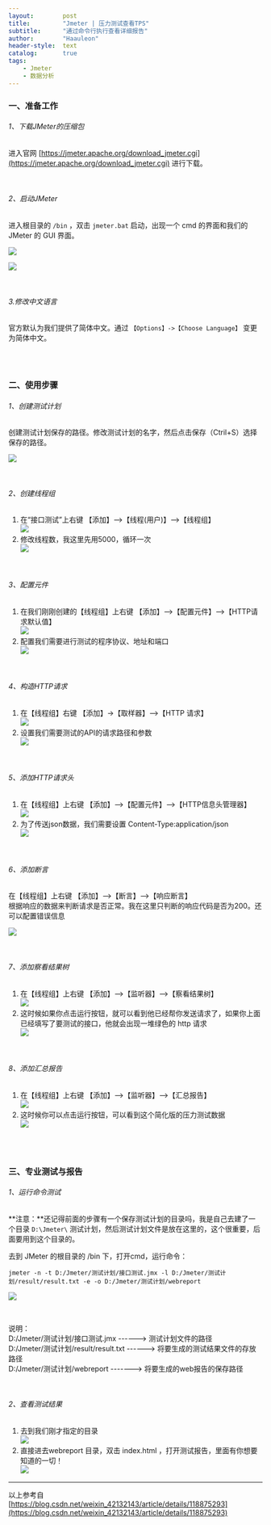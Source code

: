```yaml
---
layout:        post
title:         "Jmeter | 压力测试查看TPS"
subtitle:      "通过命令行执行查看详细报告"
author:        "Haauleon"
header-style:  text
catalog:       true
tags:
    - Jmeter
    - 数据分析
---
```


### 一、准备工作
###### 1、下载JMeter的压缩包
进入官网 [https://jmeter.apache.org/download_jmeter.cgi](https://jmeter.apache.org/download_jmeter.cgi) 进行下载。    

<br>

###### 2、启动JMeter
进入根目录的 `/bin` ，双击 `jmeter.bat` 启动，出现一个 cmd 的界面和我们的 JMeter 的 GUI 界面。      

![](\img\in-post\post-jmeter\2022-07-22-jmeter-tps-1.png)     

![](\img\in-post\post-jmeter\2022-07-22-jmeter-tps-2.png) 

<br>

###### 3.修改中文语言
官方默认为我们提供了简体中文。通过 `【Options】->【Choose Language】` 变更为简体中文。     

<br>
<br>

### 二、使用步骤
###### 1、创建测试计划
创建测试计划保存的路径。修改测试计划的名字，然后点击保存（Ctril+S）选择保存的路径。        

![](\img\in-post\post-jmeter\2022-07-22-jmeter-tps-3.png)      

<br>

###### 2、创建线程组
1. 在“接口测试”上右键 【添加】–>【线程(用户)】–>【线程组】      
    ![](\img\in-post\post-jmeter\2022-07-22-jmeter-tps-4.png)      
2. 修改线程数，我这里先用5000，循环一次     
    ![](\img\in-post\post-jmeter\2022-07-22-jmeter-tps-5.jpeg) 

<br>

###### 3、配置元件
1. 在我们刚刚创建的【线程组】上右键 【添加】–>【配置元件】–>【HTTP请求默认值】       
    ![](\img\in-post\post-jmeter\2022-07-22-jmeter-tps-6.png) 
2. 配置我们需要进行测试的程序协议、地址和端口     
    ![](\img\in-post\post-jmeter\2022-07-22-jmeter-tps-7.png) 

<br>

###### 4、构造HTTP请求
1. 在【线程组】右键 【添加】->【取样器】–>【HTTP 请求】       
    ![](\img\in-post\post-jmeter\2022-07-22-jmeter-tps-8.jpeg) 
2. 设置我们需要测试的API的请求路径和参数     
    ![](\img\in-post\post-jmeter\2022-07-22-jmeter-tps-9.png) 

<br>

###### 5、添加HTTP请求头
1. 在【线程组】上右键 【添加】–>【配置元件】–>【HTTP信息头管理器】     
    ![](\img\in-post\post-jmeter\2022-07-22-jmeter-tps-10.png)
2. 为了传送json数据，我们需要设置 Content-Type:application/json       
    ![](\img\in-post\post-jmeter\2022-07-22-jmeter-tps-11.png)

<br>

###### 6、添加断言
在【线程组】上右键 【添加】–>【断言】–>【响应断言】          
根据响应的数据来判断请求是否正常。我在这里只判断的响应代码是否为200。还可以配置错误信息     

![](\img\in-post\post-jmeter\2022-07-22-jmeter-tps-12.png)

<br>

###### 7、添加察看结果树
1. 在【线程组】上右键 【添加】–>【监听器】–>【察看结果树】      
    ![](\img\in-post\post-jmeter\2022-07-22-jmeter-tps-13.jpeg)
2. 这时候如果你点击运行按钮，就可以看到他已经帮你发送请求了，如果你上面已经填写了要测试的接口，他就会出现一堆绿色的 http 请求          
    ![](\img\in-post\post-jmeter\2022-07-22-jmeter-tps-14.png)    

<br>

###### 8、添加汇总报告
1. 在【线程组】上右键 【添加】–>【监听器】–>【汇总报告】    
    ![](\img\in-post\post-jmeter\2022-07-22-jmeter-tps-15.jpeg) 
2. 这时候你可以点击运行按钮，可以看到这个简化版的压力测试数据      
    ![](\img\in-post\post-jmeter\2022-07-22-jmeter-tps-16.png)    

<br>
<br>

### 三、专业测试与报告
###### 1、运行命令测试
**注意：**还记得前面的步骤有一个保存测试计划的目录吗，我是自己去建了一个目录 `D:\Jmeter\` 测试计划，然后测试计划文件是放在这里的，这个很重要，后面要用到这个目录的。     

去到 JMeter 的根目录的 /bin 下，打开cmd，运行命令：    
```
jmeter -n -t D:/Jmeter/测试计划/接口测试.jmx -l D:/Jmeter/测试计划/result/result.txt -e -o D:/Jmeter/测试计划/webreport
``` 

![](\img\in-post\post-jmeter\2022-07-22-jmeter-tps-17.png)    

<br>

说明：    
D:/Jmeter/测试计划/接口测试.jmx ------> 测试计划文件的路径     
D:/Jmeter/测试计划/result/result.txt ------> 将要生成的测试结果文件的存放路径      
D:/Jmeter/测试计划/webreport -------> 将要生成的web报告的保存路径     

<br>

###### 2、查看测试结果
1. 去到我们刚才指定的目录    
    ![](\img\in-post\post-jmeter\2022-07-22-jmeter-tps-18.jpeg)     
2. 直接进去webreport 目录，双击 index.html ，打开测试报告，里面有你想要知道的一切！     
    ![](\img\in-post\post-jmeter\2022-07-22-jmeter-tps-19.png)  

---
以上参考自 [https://blog.csdn.net/weixin_42132143/article/details/118875293](https://blog.csdn.net/weixin_42132143/article/details/118875293)
